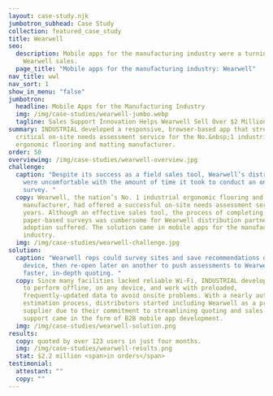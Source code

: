 ```yaml
---
layout: case-study.njk
jumbotron_subhead: Case Study
collection: featured_case_study
title: Wearwell
seo:
  description: Mobile apps for the manufacturing industry were a turning point for
    Wearwell sales.
  page_title: "Mobile apps for the manufacturing industry: Wearwell"
nav_title: wwl
nav_sort: 1
show_in_menu: "false"
jumbotron:
  headline: Mobile Apps for the Manufacturing Industry
  img: /img/case-studies/wearwell-jumbo.webp
  tagline: Sales Support Innovation Helps Wearwell Sell Over $2 Million In Four Months
summary: INDUSTRIAL developed a responsive, browser-based app that streamlined a
  critical on-site needs assessment service for the No.&nbsp;1 industrial
  ergonomic flooring and matting manufacturer.
order: 50
overviewimg: /img/case-studies/wearwell-overview.jpg
challenge:
  caption: "Despite its success as a field sales tool, Wearwell’s distributors
    were uncomfortable with the amount of time it took to conduct an on-site
    survey. "
  copy: Wearwell, the nation’s No. 1 industrial ergonomic flooring and matting
    manufacturer, had offered a successful on-site needs assessment service for
    years. Although an effective sales tool, the process of completing these
    paper-based surveys was cumbersome for Wearwell distribution partners,<br>so
    adoption suffered. The solution came in mobile apps for the manufacturing
    industry.
  img: /img/case-studies/wearwell-challenge.jpg
solution:
  caption: "Wearwell reps could survey sites and save recommendations on one
    device, then re-open later on another to push assessments to Wearwell HQ for
    faster, in-depth quoting. "
  copy: Since many facilities lacked reliable Wi-Fi, INDUSTRIAL developed the app
    to perform offline, on any device, and work with preloaded,
    frequently-updated data to avoid onsite problems. With a nearly automated
    estimation process, distributors started including Wearwell as a preferred
    supplier due to their commitment to streamlining quoting and sales. Sales
    support came in the form of B2B mobile app development.
  img: /img/case-studies/wearwell-solution.png
results:
  copy: quoted by over 123 users in just four months.
  img: /img/case-studies/wearwell-results.png
  stat: $2.2 million <span>in orders</span>
testimonial:
  attestant: ""
  copy: ""
---
```

